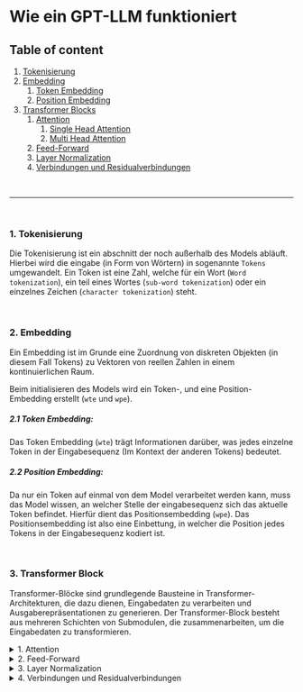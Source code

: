 # Wie ein GPT-LLM funktioniert

## Table of content
1. [Tokenisierung](#1-tokenisierung)
2. [Embedding](#2-embedding)
    1. [Token Embedding](#21-token-embedding)
    2. [Position Embedding](#22-position-embedding)
3. [Transformer Blocks](#3-transformer-block)
    1. [Attention](#1-attention)
        1. [Single Head Attention](#11-single-head-attention)
        2. [Multi Head Attention](#12-multi-head-attention)
    2. [Feed-Forward](#2-feed-forward)
    3. [Layer Normalization](#3-layer-normalization)
    4. [Verbindungen und Residualverbindungen](#4-verbindungen-und-residualverbindungen)
       
<br>

---

<br>

### 1. Tokenisierung
Die Tokenisierung ist ein abschnitt der noch außerhalb des Models abläuft. Hierbei wird die eingabe (in Form von Wörtern) in sogenannte `Tokens` umgewandelt. Ein Token ist eine Zahl, welche für ein Wort (`Word tokenization`), ein teil eines Wortes (`sub-word tokenization`) oder ein einzelnes Zeichen (`character tokenization`) steht.

<br>

### 2. Embedding
Ein Embedding ist im Grunde eine Zuordnung von diskreten Objekten (in diesem Fall Tokens) zu Vektoren von reellen Zahlen in einem kontinuierlichen Raum.

Beim initialisieren des Models wird ein Token-, und eine Position- Embedding erstellt (`wte` und `wpe`).


##### 2.1 Token Embedding:
Das Token Embedding (`wte`) trägt Informationen darüber, was jedes einzelne Token in der Eingabesequenz (Im Kontext der anderen Tokens) bedeutet.

##### 2.2 Position Embedding:

Da nur ein Token auf einmal von dem Model verarbeitet werden kann, muss das Model wissen, an welcher Stelle der eingabesequenz sich das aktuelle Token befindet. Hierfür dient das Positionsembedding (`wpe`). Das Positionsembedding ist also eine Einbettung, in welcher die Position jedes Tokens in der Eingabesequenz kodiert ist.


<br>

### 3. Transformer Block
Transformer-Blöcke sind grundlegende Bausteine in Transformer-Architekturen, die dazu dienen, Eingabedaten zu verarbeiten und Ausgaberepräsentationen zu generieren. Der Transformer-Block besteht aus mehreren Schichten von Submodulen, die zusammenarbeiten, um die Eingabedaten zu transformieren.


<details>
    <summary>1. Attention</summary>

#### 1. Attention

Attention ist ein Mechanismus, der es einem Modell ermöglicht, sich auf relevante Teile der Eingabe zu konzentrieren, während es eine Ausgabe generiert. Es funktioniert ähnlich wie die menschliche Aufmerksamkeit, die sich auf verschiedene Teile eines Satzes oder einer Szene konzentriert, um sie zu verstehen oder darauf zu reagieren.

##### 1.1 "Single-Head Attention":
Bei der `Single-Head Attention` berechnet ein einzelner _"Kopf"_ die Aufmerksamkeitsgewichte zwischen den verschiedenen Tokens in der Eingabe. Dabei werden für jeden Token eine "Query", "Key" und "Value" erzeugt.
Die "Query" repräsentiert die aktuelle Position, während die "Keys" die anderen Positionen in der Eingabe repräsentieren. Die Ähnlichkeit zwischen der "Query" und den "Keys" wird berechnet, um die Aufmerksamkeitsgewichte zu bestimmen, die angeben, wie viel Aufmerksamkeit jedem Token in Bezug auf die anderen Tokens geschenkt wird. Die "Values" repräsentieren die zu gewichtenden Werte, die dann mit den berechneten Gewichten kombiniert werden, um die Ausgabe zu erzeugen.

##### 1.2 "Multi-Head Attention:"
Beim `Multi-Head Attention` arbeiten mehrer `Single-heads` parallel. Jeder Single-head lernt, verschiedene Arten von Aufmerksamkeit zu erfassen, was es dem Modell ermöglicht, verschiedene Aspekte der Eingabe zu berücksichtigen.
Im anschluss werden die Ausgaben der einzelnen Attention-Köpfe werden kombiniert, um eine umfassendere Repräsentation der Aufmerksamkeit zu erhalten.
</details>

<details>
    <summary>2. Feed-Forward</summary>

#### 2. Feed-Forward
`Feed Forward Layers` ermöglichen es dem Modell, komplexe nichtlineare Beziehungen zwischen den verschiedenen Teilen der Eingabedaten zu erfassen und reichere Repräsentationen der Daten zu lernen.

Die Feed-Forward-Schichten bestehen typischerweise aus zwei linearen Transformationen:
1. Eine lineare Transformation, die die Eingabedaten auf einen höherdimensionalen Raum abbildet.
2. Eine weitere lineare Transformation, die die Dimensionalität wieder auf die ursprüngliche Dimension reduziert.

Zwischen diesen linearen Transformationen wird in der Regel eine nicht-lineare Aktivierungsfunktion wie die `ReLU (Rectified Linear Unit)` angewendet, um nichtlineare Zusammenhänge in den Daten zu erfassen und die Expressivität des Modells zu erhöhen.
</details>

<details>
    <summary>3. Layer Normalization</summary>

#### 3. Layer Normalization
Layer Normalization ist eine Technik, die verwendet wird, um die Stabilität des Trainings zu verbessern und die Konvergenzgeschwindigkeit zu erhöhen.
Die Schichtnormalisierung wird zwischen den Schichten jedes [Transformer-Blocks](#4-transformer-block) angewendet und trägt dazu bei, die Verteilung der Aktivierungen zu stabilisieren, indem sie auf eine Standardnormalverteilung zentriert und skaliert wird. Dies hilft, das Problem des "Internal Covariate Shift" zu mildern und das Training von tieferen Netzwerken zu erleichtern.

Die Schichtnormalisierung wird wie folgt durchgeführt:

- Berechnung des Mittelwerts und der Standardabweichung der Aktivierungen über die Feature-Dimension.
- Zentrieren und Skalieren der Aktivierungen basierend auf dem Mittelwert und der Standardabweichung.
- Skalieren und Verschieben der zentrierten Aktivierungen mit lernbaren Parametern, um die Normalisierung zu steuern.
</details>

<details>
    <summary>4. Verbindungen und Residualverbindungen</summary>

#### 4. Verbindungen und Residualverbindungen
Zusätzlich zu den Submodulen in einem Transformer-Block werden auch Verbindungen hinzugefügt, um die Informationen aus den vorherigen Schichten beizubehalten. Diese Verbindungen können als Residualverbindungen implementiert werden, die es den Aktivierungen ermöglichen, "ungehindert" durch den Block zu fließen und das Training zu erleichtern.
Insgesamt ermöglicht der Transformer-Block dem Modell, Eingabedaten auf effektive Weise zu verarbeiten, indem er Beziehungen zwischen den verschiedenen Teilen der Eingabe erfasst und reichere Repräsentationen der Daten lernt.
</details>
